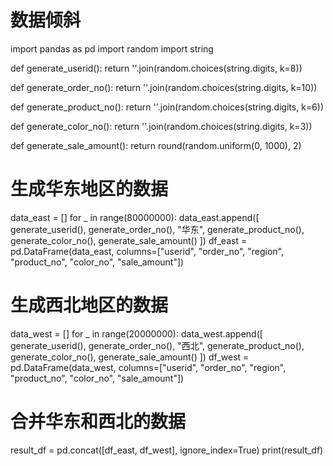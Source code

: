 # 数据倾斜

import pandas as pd
import random
import string


def generate_userid():
	return ''.join(random.choices(string.digits, k=8))


def generate_order_no():
	return ''.join(random.choices(string.digits, k=10))


def generate_product_no():
	return ''.join(random.choices(string.digits, k=6))


def generate_color_no():
	return ''.join(random.choices(string.digits, k=3))




def generate_sale_amount():
	return round(random.uniform(0, 1000), 2)


# 生成华东地区的数据
data_east = []
for _ in range(80000000):
	data_east.append([
		generate_userid(),
		generate_order_no(),
		"华东",
		generate_product_no(),
		generate_color_no(),
		generate_sale_amount()
	])
df_east = pd.DataFrame(data_east, columns=["userid", "order_no", "region", "product_no", "color_no", "sale_amount"])

# 生成西北地区的数据
data_west = []
for _ in range(20000000):
	data_west.append([
		generate_userid(),
		generate_order_no(),
		"西北",
		generate_product_no(),
		generate_color_no(),
		generate_sale_amount()
	])
df_west = pd.DataFrame(data_west, columns=["userid", "order_no", "region", "product_no", "color_no", "sale_amount"])

# 合并华东和西北的数据
result_df = pd.concat([df_east, df_west], ignore_index=True)
print(result_df)

​    